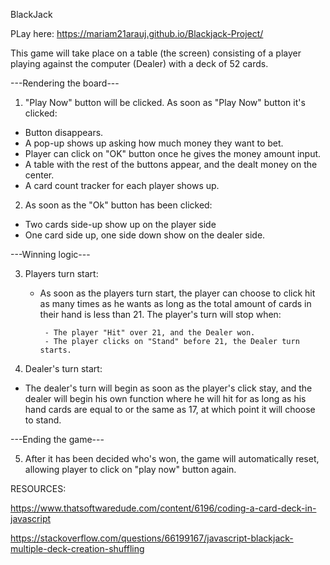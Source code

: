  BlackJack 

PLay here: https://mariam21arauj.github.io/Blackjack-Project/

 This game will take place on a table (the screen) consisting of a player playing against the computer (Dealer) with a deck of 52 cards. 

---Rendering the board---

 1) "Play Now" button will be clicked. As soon as "Play Now" button it's clicked:

  -  Button disappears.
  -  A pop-up shows up asking how much money they want to bet.
  -  Player can click on "OK" button once he gives the money amount input.
  - A table with the rest of the buttons appear, and the dealt money on the center.
  - A card count tracker for each player shows up. 

  2) As soon as the "Ok" button has been clicked: 

 -  Two cards side-up show up on the player side
 -  One card side up, one side down show on the dealer side. 

 ---Winning logic---

3) Players turn start: 

   - As soon as the players turn start,  the player can choose to click hit as many times as he wants as long as the total amount of cards in their hand is less than 21. The player's turn will stop when: 

          - The player "Hit" over 21, and the Dealer won. 
          - The player clicks on "Stand" before 21, the Dealer turn starts.

4) Dealer's turn start: 

  - The dealer's turn will begin as soon as the player's click stay, and the dealer will begin his own function where he will hit for as long as his hand cards are equal to or the same as 17, at which point it will choose to stand. 


---Ending the game---

5) After it has been decided who's won, the game will automatically reset, allowing player to click on "play now" button again. 



RESOURCES:

https://www.thatsoftwaredude.com/content/6196/coding-a-card-deck-in-javascript

https://stackoverflow.com/questions/66199167/javascript-blackjack-multiple-deck-creation-shuffling
 